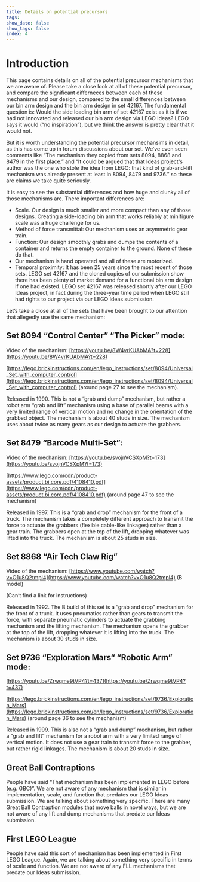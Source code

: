 ```yaml
---
title: Details on potential precursors
tags: 
show_date: false
show_tags: false
index: 4
---
```

# Introduction
This page contains details on all of the potential precursor mechanisms that we are aware of. Please take a close look at all of these potential precursor, and compare the significant differneces between each of these mechanisms and our design, compared to the small differences between our bin arm design and the bin arm design in set 42167. The fundamental question is: Would the side loading bin arm of set 42167 exist as it is if we had not innovated and released our bin arm design via LEGO Ideas? LEGO says it would (“no inspiration”), but we think the answer is pretty clear that it would not.

But it is worth understanding the potential precursor mechansims in detail, as this has come up in forum discussions about our set. We’ve even seen comments like “The mechanism they copied from sets 8094, 8868 and 8479 in the first place.” and “It could be argued that that Ideas project's author was the one who stole the idea from LEGO: that kind of grab-and-lift mechanism was already present at least in 8094, 8479 and 9736.” so these are claims we take quite seriously. 

It is easy to see the substantial differences and how huge and clunky all of those mechanisms are. There important differences are:

* Scale. Our design is much smaller and more compact than any of those designs. Creating a side-loading bin arm that works reliably at minifigure scale was a huge challenge for us.
* Method of force transmittal: Our mechanism uses an asymmetric gear train.
* Function: Our design smoothly grabs and dumps the contents of a container and returns the empty container to the ground. None of these do that.
* Our mechanism is hand operated and all of these are motorized.
* Temporal proximity: It has been 25 years since the most recent of those sets. LEGO set 42167 and the cloned copies of our submission show there has been plenty of market demand for a functional bin arm design if one had existed. LEGO set 42167 was released shortly after our LEGO Ideas project, in fact during the three-year time period when LEGO still had rights to our project via our LEGO Ideas submission. 

Let’s take a close at all of the sets that have been brought to our attention that allegedly use the same mechanism:

## Set 8094 “Control Center” “The Picker” mode: 
Video of the mechanism: [https://youtu.be/8W4vrKUAbMA?t=228](https://youtu.be/8W4vrKUAbMA?t=228)

[https://lego.brickinstructions.com/en/lego_instructions/set/8094/Universal_Set_with_computer_control](https://lego.brickinstructions.com/en/lego_instructions/set/8094/Universal_Set_with_computer_control) (around page 27 to see the mechanism).

Released in 1990. This is not a “grab and dump” mechanism, but rather a robot arm “grab and lift” mechanism using a base of parallel beams with a very limited range of vertical motion and no change in the orientation of the grabbed object. The mechanism is about 40 studs in size. The mechanism uses about twice as many gears as our design to actuate the grabbers.

## Set 8479 “Barcode Multi-Set”:
Video of the mechanism: [https://youtu.be/svojnVCSXpM?t=173](https://youtu.be/svojnVCSXpM?t=173)

[https://www.lego.com/cdn/product-assets/product.bi.core.pdf/4108410.pdf](https://www.lego.com/cdn/product-assets/product.bi.core.pdf/4108410.pdf) (around page 47 to see the mechanism)

Released in 1997. This is a “grab and drop” mechanism for the front of a truck. The mechanism takes a completely different approach to transmit the force to actuate the grabbers (flexible cable-like linkages) rather than a gear train. The grabbers open at the top of the lift, dropping whatever was lifted into the truck. The mechanism is about 25 studs in size.

## Set 8868 “Air Tech Claw Rig”
Video of the mechanism: [https://www.youtube.com/watch?v=O1u8Q2tmpl4](https://www.youtube.com/watch?v=O1u8Q2tmpl4) (B model)

(Can’t find a link for instructions)

Released in 1992. The B build of this set is a “grab and drop” mechanism for the front of a truck. It uses pneumatics rather than gears to transmit the force, with separate pneumatic cylinders to actuate the grabbing mechanism and the lifting mechanism. The mechanism opens the grabber at the top of the lift, dropping whatever it is lifting into the truck. The mechanism is about 30 studs in size.

## Set 9736 “Exploration Mars“ “Robotic Arm” mode:
[https://youtu.be/Zrwqme9tVP4?t=437](https://youtu.be/Zrwqme9tVP4?t=437)

[https://lego.brickinstructions.com/en/lego_instructions/set/9736/Exploration_Mars](https://lego.brickinstructions.com/en/lego_instructions/set/9736/Exploration_Mars) (around page 36 to see the mechanism)

Released in 1999. This is also not a “grab and dump” mechanism, but rather a “grab and lift” mechanism for a robot arm with a very limited range of vertical motion. It does not use a gear train to transmit force to the grabber, but rather rigid linkages. The mechanism is about 20 studs in size.

## Great Ball Contraptions
People have said “That mechanism has been implemented in LEGO before (e.g. GBC)”. We are not aware of any mechanism that is similar in implementation, scale, and function that predates our LEGO Ideas submission. We are talking about something very specific. There are many Great Ball Contraption modules that move balls in novel ways, but we are not aware of any lift and dump mechanisms that predate our Ideas submission.

## First LEGO League
People have said this sort of mechanism has been implemented in First LEGO League. Again, we are talking about something very specific in terms of scale and function. We are not aware of any FLL mechanisms that predate our Ideas submission.
